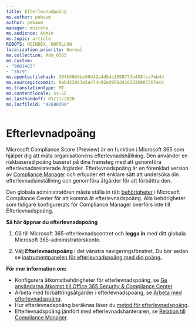 ```yaml
---
title: Efterlevnadpoäng
ms.author: pebaum
author: pebaum
manager: mnirkhe
ms.audience: Admin
ms.topic: article
ROBOTS: NOINDEX, NOFOLLOW
localization_priority: Normal
ms.collection: Adm_O365
ms.custom:
- "9001483"
- "3519"
ms.openlocfilehash: 304b50b9be50d42a4d54a1898773b458fca7eb4d
ms.sourcegitcommit: 9ab422063e5a474c92ed956d42d222b90336fecb
ms.translationtype: MT
ms.contentlocale: sv-SE
ms.lasthandoff: 03/11/2020
ms.locfileid: "42600390"
---
```

# <a name="compliance-score"></a>Efterlevnadpoäng

Microsoft Compliance Score (Preview) är en funktion i Microsoft 365 som hjälper dig att mäta organisationens efterlevnadshållning. Den använder en riskbaserad poäng baserat på dina framsteg med att genomföra efterlevnadsrelaterade åtgärder.   Efterlevnadspoäng är en förenklad version av [Compliance Manager](https://docs.microsoft.com/microsoft-365/compliance/compliance-manager-overview) och erbjuder ett enklare sätt att undersöka din efterlevnadsinställning och genomföra åtgärder för att förbättra den. 

Den globala administratören måste ställa in rätt [behörigheter](https://docs.microsoft.com/microsoft-365/security/office-365-security/permissions-in-the-security-and-compliance-center) i Microsoft Compliance Center för att komma åt efterlevnadspoäng.  Alla behörigheter som tidigare konfigurerats för Compliance Manager överförs inte till Efterlevnadspoäng.

**Så här öppnar du efterlevnadspoäng**

1. Gå till Microsoft 365-efterlevnadscentret och **logga in** med ditt globala Microsoft 365-administratörskonto.

2. Välj **Efterlevnadspoäng** i det vänstra navigeringsfönstret. Du bör sedan se [instrumentpanelen för efterlevnadspoäng med din poäng.](https://docs.microsoft.com/microsoft-365/compliance/compliance-score-setup#understand-the-compliance-score-dashboard)
 

**För mer information om:**

- Konfigurera åtkomstbehörigheter för efterlevnadspoäng, se [Ge användarna åtkomst till Office 365 Security & Compliance Center](https://docs.microsoft.com/microsoft-365/security/office-365-security/grant-access-to-the-security-and-compliance-center).
- Arbeta med förbättringsåtgärder i efterlevnadspoäng, se [Arbeta med efterlevnadspoäng](https://docs.microsoft.com/microsoft-365/compliance/working-with-compliance-score).
- Hur efterlevnadspoäng beräknas läser du [metod för efterlevnadspoäng](https://docs.microsoft.com/microsoft-365/compliance/compliance-score-methodology).
- Efterlevnadspoäng jämfört med efterlevnadshanteraren, se [Relation till Compliance Manager](https://docs.microsoft.com/microsoft-365/compliance/compliance-score#relationship-to-compliance-manager).

